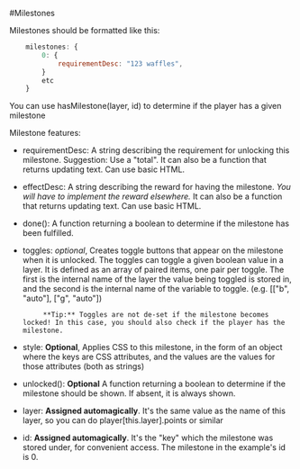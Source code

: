 #Milestones

Milestones should be formatted like this:

```js
    milestones: {
        0: {
            requirementDesc: "123 waffles",
        }
        etc
    }
```

You can use hasMilestone(layer, id) to determine if the player has a given milestone

Milestone features:

- requirementDesc: A string describing the requirement for unlocking this milestone. Suggestion: Use a "total".
                   It can also be a function that returns updating text. Can use basic HTML.

- effectDesc: A string describing the reward for having the milestone. *You will have to implement the reward elsewhere.*
              It can also be a function that returns updating text. Can use basic HTML.

- done(): A function returning a boolean to determine if the milestone has been fulfilled.

- toggles: *optional*, Creates toggle buttons that appear on the milestone when it is unlocked.
           The toggles can toggle a given boolean value in a layer.
           It is defined as an array of paired items, one pair per toggle. The first is the internal name of the layer
           the value being toggled is stored in, and the second is the internal name of the variable to toggle.
           (e.g. [["b", "auto"], ["g", "auto"])

           **Tip:** Toggles are not de-set if the milestone becomes locked! In this case, you should also check if the player has the milestone.

- style: **Optional**, Applies CSS to this milestone, in the form of an object where the keys are CSS attributes,
         and the values are the values for those attributes (both as strings)

- unlocked(): **Optional** A function returning a boolean to determine if the milestone should be shown.
              If absent, it is always shown.

- layer: **Assigned automagically**. It's the same value as the name of this layer, so you can do player[this.layer].points or similar

- id: **Assigned automagically**. It's the "key" which the milestone was stored under, for convenient access.
      The milestone in the example's id is 0.